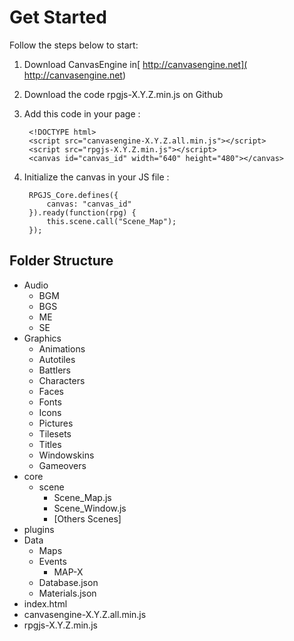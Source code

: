 # Get Started

Follow the steps below to start:

1. Download CanvasEngine in[ http://canvasengine.net]( http://canvasengine.net)
2. Download the code rpgjs-X.Y.Z.min.js on Github
2. Add this code in your page : 
        
		<!DOCTYPE html>
		<script src="canvasengine-X.Y.Z.all.min.js"></script>
        <script src="rpgjs-X.Y.Z.min.js"></script>
		<canvas id="canvas_id" width="640" height="480"></canvas>
		
       
3. Initialize the canvas in your JS file :

        RPGJS_Core.defines({
			canvas: "canvas_id"
		}).ready(function(rpg) {
			this.scene.call("Scene_Map");
		});

## Folder Structure ##

- Audio
    - BGM
    - BGS
    - ME
    - SE
- Graphics
    - Animations
    - Autotiles
    - Battlers
    - Characters
    - Faces
    - Fonts
    - Icons
    - Pictures
    - Tilesets
    - Titles
    - Windowskins
    - Gameovers
- core
    - scene
        - Scene_Map.js
        - Scene_Window.js
        - [Others Scenes]
- plugins
- Data
    - Maps
    - Events
        - MAP-X
    - Database.json
    - Materials.json
- index.html
- canvasengine-X.Y.Z.all.min.js
- rpgjs-X.Y.Z.min.js